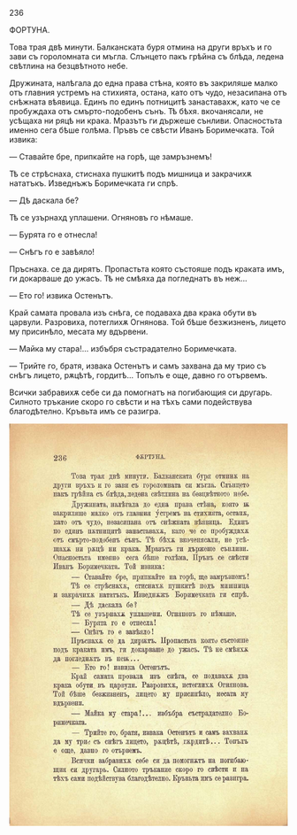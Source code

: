 ﻿236

ФОРТУНА.

Това трая двѣ минути. Балканската буря отмина на други връхъ и го зави съ гороломната си мъгла. Слънцето пакъ грѣйна съ блѣда, ледена свѣтлина на безцвѣтното небе.

Дружината, налѣгала до една права стѣна, която въ закриляше малко отъ главния устремъ на стихията, остана, като отъ чудо, незасипана отъ снѣжната вѣявица. Единъ по единъ потницитѣ занаставахж, като че се пробуждаха отъ смърто-подобенъ сънъ. Тѣ бѣхя. вкочанясали, не усѣщаха ни ряцѣ ни крака. Мразътъ ги държеше сънливи. Опасностьта именно сега бѣше голѣма. Пръвъ се свѣсти Иванъ Боримечката. Той извика:

— Ставайте бре, припкайте на горѣ, ще замръзнемъ!

Тѣ се стрѣснаха, стиснаха пушкитѣ подъ мишница и закрачихѫ нататъкъ. Изведнъжъ Боримечката ги спрѣ.

— Дѣ даскала бе?

Тѣ се узърнахд уплашени. Огняновъ го нѣмаше.

— Бурята го е отнесла!

— Снѣгъ го е завѣяло!

Пръснаха. се да дирятъ. Пропастьта която състояше подъ краката имъ, ги докарваше до ужасъ. Тѣ не смѣяха да погледнатъ въ неж...

— Ето го! извика Остенътъ.

Край самата провала изъ снѣга, се подаваха два крака обути въ царвули. Разровиха, потеглихѫ Огнянова. Той бѣше безжизненъ, лицето му присинѣло, месата му вдървени.

— Майка му стара!... избъбря състрадателно Боримечката.

— Трийте го, братя, извака Остенътъ и самъ захвана да му трио съ снѣгъ лицето, рѫцѣтѣ, гордитѣ... Топълъ е още, давно го отървемъ.

Всички забравихѫ себе си да помогнатъ на погибающия си другарь. Силното тръкание скоро го свѣсти и на тѣхъ сами подействува благодѣтелно. Кръвьта имъ се разигра.

![original](../images/267.jpg)

